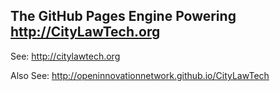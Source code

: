 ## The GitHub Pages Engine Powering http://CityLawTech.org 


See: http://citylawtech.org

Also See: http://openinnovationnetwork.github.io/CityLawTech
